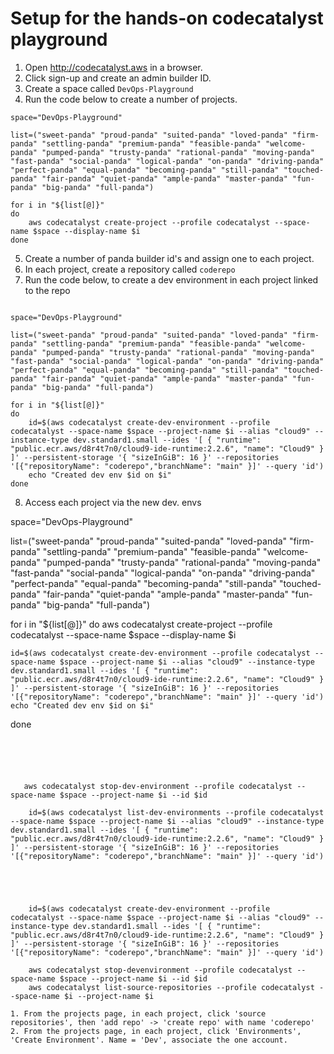# Setup for the hands-on codecatalyst playground
1. Open http://codecatalyst.aws in a browser.
2. Click sign-up and create an admin builder ID.
3. Create a space called `DevOps-Playground`
4. Run the code below to create a number of projects.
```
space="DevOps-Playground"

list=("sweet-panda" "proud-panda" "suited-panda" "loved-panda" "firm-panda" "settling-panda" "premium-panda" "feasible-panda" "welcome-panda" "pumped-panda" "trusty-panda" "rational-panda" "moving-panda" "fast-panda" "social-panda" "logical-panda" "on-panda" "driving-panda" "perfect-panda" "equal-panda" "becoming-panda" "still-panda" "touched-panda" "fair-panda" "quiet-panda" "ample-panda" "master-panda" "fun-panda" "big-panda" "full-panda")

for i in "${list[@]}"
do
    aws codecatalyst create-project --profile codecatalyst --space-name $space --display-name $i
done
```
5. Create a number of panda builder id's and assign one to each project.
6. In each project, create a repository called `coderepo`
7. Run the code below, to create a dev environment in each project linked to the repo
```

space="DevOps-Playground"

list=("sweet-panda" "proud-panda" "suited-panda" "loved-panda" "firm-panda" "settling-panda" "premium-panda" "feasible-panda" "welcome-panda" "pumped-panda" "trusty-panda" "rational-panda" "moving-panda" "fast-panda" "social-panda" "logical-panda" "on-panda" "driving-panda" "perfect-panda" "equal-panda" "becoming-panda" "still-panda" "touched-panda" "fair-panda" "quiet-panda" "ample-panda" "master-panda" "fun-panda" "big-panda" "full-panda")

for i in "${list[@]}"
do
    id=$(aws codecatalyst create-dev-environment --profile codecatalyst --space-name $space --project-name $i --alias "cloud9" --instance-type dev.standard1.small --ides '[ { "runtime": "public.ecr.aws/d8r4t7n0/cloud9-ide-runtime:2.2.6", "name": "Cloud9" } ]' --persistent-storage '{ "sizeInGiB": 16 }' --repositories '[{"repositoryName": "coderepo","branchName": "main" }]' --query 'id')
    echo "Created dev env $id on $i"
done
```
8. Access each project via the new dev. envs


space="DevOps-Playground"

list=("sweet-panda" "proud-panda" "suited-panda" "loved-panda" "firm-panda" "settling-panda" "premium-panda" "feasible-panda" "welcome-panda" "pumped-panda" "trusty-panda" "rational-panda" "moving-panda" "fast-panda" "social-panda" "logical-panda" "on-panda" "driving-panda" "perfect-panda" "equal-panda" "becoming-panda" "still-panda" "touched-panda" "fair-panda" "quiet-panda" "ample-panda" "master-panda" "fun-panda" "big-panda" "full-panda")

for i in "${list[@]}"
do
    aws codecatalyst create-project --profile codecatalyst --space-name $space --display-name $i

    id=$(aws codecatalyst create-dev-environment --profile codecatalyst --space-name $space --project-name $i --alias "cloud9" --instance-type dev.standard1.small --ides '[ { "runtime": "public.ecr.aws/d8r4t7n0/cloud9-ide-runtime:2.2.6", "name": "Cloud9" } ]' --persistent-storage '{ "sizeInGiB": 16 }' --repositories '[{"repositoryName": "coderepo","branchName": "main" }]' --query 'id')
    echo "Created dev env $id on $i"
 
done
```





   aws codecatalyst stop-dev-environment --profile codecatalyst --space-name $space --project-name $i --id $id

    id=$(aws codecatalyst list-dev-environments --profile codecatalyst --space-name $space --project-name $i --alias "cloud9" --instance-type dev.standard1.small --ides '[ { "runtime": "public.ecr.aws/d8r4t7n0/cloud9-ide-runtime:2.2.6", "name": "Cloud9" } ]' --persistent-storage '{ "sizeInGiB": 16 }' --repositories '[{"repositoryName": "coderepo","branchName": "main" }]' --query 'id')





    id=$(aws codecatalyst create-dev-environment --profile codecatalyst --space-name $space --project-name $i --alias "cloud9" --instance-type dev.standard1.small --ides '[ { "runtime": "public.ecr.aws/d8r4t7n0/cloud9-ide-runtime:2.2.6", "name": "Cloud9" } ]' --persistent-storage '{ "sizeInGiB": 16 }' --repositories '[{"repositoryName": "coderepo","branchName": "main" }]' --query 'id')

    aws codecatalyst stop-devenvironment --profile codecatalyst --space-name $space --project-name $i --id $id
    aws codecatalyst list-source-repositories --profile codecatalyst --space-name $i --project-name $i

1. From the projects page, in each project, click 'source repositories', then 'add repo' -> 'create repo' with name 'coderepo'
2. From the projects page, in each project, click 'Environments', 'Create Environment'. Name = 'Dev', associate the one account.
